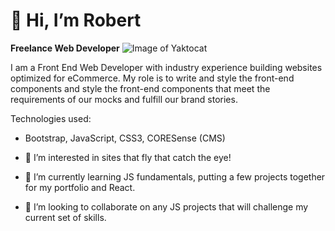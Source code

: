 # 👋 Hi, I’m Robert
**Freelance Web Developer**
![Image of Yaktocat](https://octodex.github.com/images/yaktocat.png)

I am a Front End Web Developer with industry experience building websites optimized for eCommerce. My role is to write and style the front-end components and style the front-end components that meet the requirements of our mocks and fulfill our brand stories. 

Technologies used:
- Bootstrap, JavaScript, CSS3, CORESense (CMS) 

- :bullettrain_front:  I’m interested in sites that fly that catch the eye!
- 🌱 I’m currently learning JS fundamentals, putting a few projects together for my portfolio and React.
- 💞️ I’m looking to collaborate on any JS projects that will challenge my current set of skills.

<!---
robert-s-hogan/robert-s-hogan is a ✨ special ✨ repository because its `README.md` (this file) appears on your GitHub profile.
You can click the Preview link to take a look at your changes.
--->

